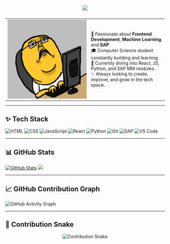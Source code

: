 <!-- Typing effect -->
<h1 align="center">
  <img src="https://readme-typing-svg.herokuapp.com/?lines=Hi+%F0%9F%91%8B+I'm+Ishaan+Singh;Frontend+Developer+%7C+ML+Enthusiast+%7C+SAP+Learner;&center=true&size=25">
</h1>

<!-- Rabbit GIF and Intro -->
<table>
  <tr>
    <td width="250">
      <img src="https://github.com/Ishaan18singh/Ishaan18singh/blob/main/rabbit_typing.gif" width="100%" alt="Rabbit Typing Bunny"/>
    </td>
    <td>
      <p>
        🚀 Passionate about <strong>Frontend Development</strong>, <strong>Machine Learning</strong>, and <strong>SAP</strong>.<br>
        🎓 Computer Science student constantly building and learning.<br>
        🧠 Currently diving into React, JS, Python, and SAP MM modules.<br>
        ✨ Always looking to create, improve, and grow in the tech space.
      </p>
    </td>
  </tr>
</table>

---

## ✨ Tech Stack

![HTML](https://img.shields.io/badge/-HTML5-E34F26?style=flat&logo=html5)
![CSS](https://img.shields.io/badge/-CSS3-1572B6?style=flat&logo=css3)
![JavaScript](https://img.shields.io/badge/-JavaScript-F7DF1E?style=flat&logo=javascript)
![React](https://img.shields.io/badge/-React-61DAFB?style=flat&logo=react)
![Python](https://img.shields.io/badge/-Python-3776AB?style=flat&logo=python)
![Git](https://img.shields.io/badge/-Git-F05032?style=flat&logo=git)
![SAP](https://img.shields.io/badge/-SAP-0FAAFF?style=flat&logo=sap)
![VS Code](https://img.shields.io/badge/-VS%20Code-007ACC?style=flat&logo=visual-studio-code)

---

## 📊 GitHub Stats

[![GitHub Stats](https://github-readme-stats.vercel.app/api?username=Ishaan18singh&show_icons=true&theme=dark)](https://github.com/anuraghazra/github-readme-stats)
  <img src="https://github-readme-stats.vercel.app/api/top-langs/?username=Ishaan18singh&layout=compact&theme=tokyonight&hide_border=true&langs_count=8" height="160px"/>
</div>

---

## 📈 GitHub Contribution Graph

![GitHub Activity Graph](https://github-readme-activity-graph.vercel.app/graph?username=Ishaan18singh&theme=react-dark&area=true)

---
## 🐍 Contribution Snake

<p align="center">
  <img src="https://github.com/Ishaan18singh/Ishaan18singh/raw/output/github-contribution-grid-snake.svg" alt="Contribution Snake"/>
</p>
